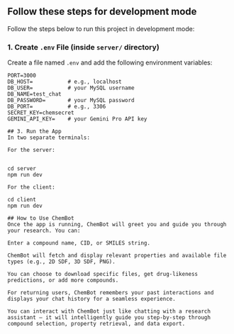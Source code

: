 ## Follow these steps for development mode

Follow the steps below to run this project in development mode:

### 1. Create `.env` File (inside `server/` directory)

Create a file named `.env` and add the following environment variables:

```env
PORT=3000
DB_HOST=           # e.g., localhost
DB_USER=           # your MySQL username
DB_NAME=test_chat
DB_PASSWORD=       # your MySQL password
DB_PORT=           # e.g., 3306
SECRET_KEY=chemsecret
GEMINI_API_KEY=    # your Gemini Pro API key

## 3. Run the App
In two separate terminals:

For the server:


cd server
npm run dev  

For the client:

cd client
npm run dev

## How to Use ChemBot
Once the app is running, ChemBot will greet you and guide you through your research. You can:

Enter a compound name, CID, or SMILES string.

ChemBot will fetch and display relevant properties and available file types (e.g., 2D SDF, 3D SDF, PNG).

You can choose to download specific files, get drug-likeness predictions, or add more compounds.

For returning users, ChemBot remembers your past interactions and displays your chat history for a seamless experience.

You can interact with ChemBot just like chatting with a research assistant — it will intelligently guide you step-by-step through compound selection, property retrieval, and data export.